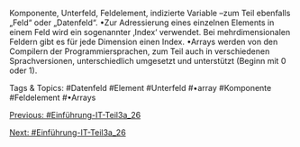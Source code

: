 Komponente, Unterfeld, Feldelement, indizierte Variable –zum Teil ebenfalls „Feld“ oder „Datenfeld“. 
•Zur Adressierung eines einzelnen Elements in einem Feld wird ein sogenannter ‚Index‘ verwendet. Bei 
mehrdimensionalen Feldern gibt es für jede Dimension einen Index.
•Arrays werden von den Compilern der Programmiersprachen, zum Teil auch in verschiedenen Sprachversionen, 
unterschiedlich umgesetzt und unterstützt (Beginn mit 0 oder 1).

   Tags & Topics:
   #Datenfeld
   #Element
   #Unterfeld
   #•array
   #Komponente
   #Feldelement
   #•Arrays

[Previous: #Einführung-IT-Teil3a_26](Einführung-IT-Teil3a_26.md)

[Next: #Einführung-IT-Teil3a_26](Einführung-IT-Teil3a_26.md)